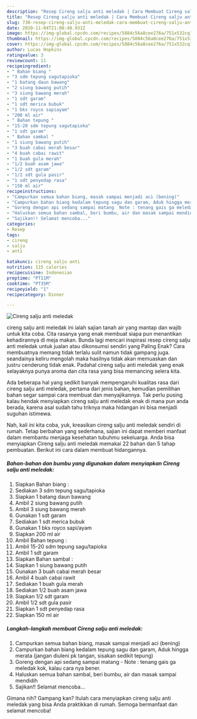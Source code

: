 ```yaml
---
description: "Resep Cireng salju anti meledak | Cara Membuat Cireng salju anti meledak Yang Bikin Ngiler"
title: "Resep Cireng salju anti meledak | Cara Membuat Cireng salju anti meledak Yang Bikin Ngiler"
slug: 730-resep-cireng-salju-anti-meledak-cara-membuat-cireng-salju-anti-meledak-yang-bikin-ngiler
date: 2020-11-04T21:08:48.931Z
image: https://img-global.cpcdn.com/recipes/5884c56a8cee276a/751x532cq70/cireng-salju-anti-meledak-foto-resep-utama.jpg
thumbnail: https://img-global.cpcdn.com/recipes/5884c56a8cee276a/751x532cq70/cireng-salju-anti-meledak-foto-resep-utama.jpg
cover: https://img-global.cpcdn.com/recipes/5884c56a8cee276a/751x532cq70/cireng-salju-anti-meledak-foto-resep-utama.jpg
author: Lucas Hopkins
ratingvalue: 3
reviewcount: 11
recipeingredient:
- " Bahan biang "
- "3 sdm tepung sagutapioka"
- "1 batang daun bawang"
- "2 siung bawang putih"
- "3 siung bawang merah"
- "1 sdt garam"
- "1 sdt merica bubuk"
- "1 bks royco sapiayam"
- "200 ml air"
- " Bahan tepung "
- "15-20 sdm tepung sagutapioka"
- "1 sdt garam"
- " Bahan sambal "
- "1 siung bawang putih"
- "3 buah cabai merah besar"
- "4 buah cabai rawit"
- "1 buah gula merah"
- "1/2 buah asam jawa"
- "1/2 sdt garam"
- "1/2 sdt gula pasir"
- "1 sdt penyedap rasa"
- "150 ml air"
recipeinstructions:
- "Campurkan semua bahan biang, masak sampai menjadi aci (bening)"
- "Campurkan bahan biang kedalam tepung sagu dan garam, Aduk hingga merata (jangan diuleni pk tangan, sisakan sedikit tepung)"
- "Goreng dengan api sedang sampai matang  Note : tenang gais ga meledak kok, kalau cara nya bener."
- "Haluskan semua bahan sambal, beri bumbu, air dan masak sampai mendidih"
- "Sajikan!! Selamat mencoba..."
categories:
- Resep
tags:
- cireng
- salju
- anti

katakunci: cireng salju anti 
nutrition: 115 calories
recipecuisine: Indonesian
preptime: "PT11M"
cooktime: "PT35M"
recipeyield: "1"
recipecategory: Dinner

---
```



![Cireng salju anti meledak](https://img-global.cpcdn.com/recipes/5884c56a8cee276a/751x532cq70/cireng-salju-anti-meledak-foto-resep-utama.jpg)


cireng salju anti meledak ini ialah sajian tanah air yang mantap dan wajib untuk kita coba. Cita rasanya yang enak membuat siapa pun menantikan kehadirannya di meja makan.
Bunda lagi mencari inspirasi resep cireng salju anti meledak untuk jualan atau dikonsumsi sendiri yang Paling Enak? Cara membuatnya memang tidak terlalu sulit namun tidak gampang juga. seandainya keliru mengolah maka hasilnya tidak akan memuaskan dan justru cenderung tidak enak. Padahal cireng salju anti meledak yang enak selayaknya punya aroma dan cita rasa yang bisa memancing selera kita.



Ada beberapa hal yang sedikit banyak mempengaruhi kualitas rasa dari cireng salju anti meledak, pertama dari jenis bahan, kemudian pemilihan bahan segar sampai cara membuat dan menyajikannya. Tak perlu pusing kalau hendak menyiapkan cireng salju anti meledak enak di mana pun anda berada, karena asal sudah tahu triknya maka hidangan ini bisa menjadi suguhan istimewa.


Nah, kali ini kita coba, yuk, kreasikan cireng salju anti meledak sendiri di rumah. Tetap berbahan yang sederhana, sajian ini dapat memberi manfaat dalam membantu menjaga kesehatan tubuhmu sekeluarga. Anda bisa menyiapkan Cireng salju anti meledak memakai 22 bahan dan 5 tahap pembuatan. Berikut ini cara dalam membuat hidangannya.

<!--inarticleads1-->

##### Bahan-bahan dan bumbu yang digunakan dalam menyiapkan Cireng salju anti meledak:

1. Siapkan  Bahan biang :
1. Sediakan 3 sdm tepung sagu/tapioka
1. Siapkan 1 batang daun bawang
1. Ambil 2 siung bawang putih
1. Ambil 3 siung bawang merah
1. Gunakan 1 sdt garam
1. Sediakan 1 sdt merica bubuk
1. Gunakan 1 bks royco sapi/ayam
1. Siapkan 200 ml air
1. Ambil  Bahan tepung :
1. Ambil 15-20 sdm tepung sagu/tapioka
1. Ambil 1 sdt garam
1. Siapkan  Bahan sambal :
1. Siapkan 1 siung bawang putih
1. Gunakan 3 buah cabai merah besar
1. Ambil 4 buah cabai rawit
1. Sediakan 1 buah gula merah
1. Sediakan 1/2 buah asam jawa
1. Siapkan 1/2 sdt garam
1. Ambil 1/2 sdt gula pasir
1. Siapkan 1 sdt penyedap rasa
1. Siapkan 150 ml air




<!--inarticleads2-->

##### Langkah-langkah membuat Cireng salju anti meledak:

1. Campurkan semua bahan biang, masak sampai menjadi aci (bening)
1. Campurkan bahan biang kedalam tepung sagu dan garam, Aduk hingga merata (jangan diuleni pk tangan, sisakan sedikit tepung)
1. Goreng dengan api sedang sampai matang  - Note : tenang gais ga meledak kok, kalau cara nya bener.
1. Haluskan semua bahan sambal, beri bumbu, air dan masak sampai mendidih
1. Sajikan!! Selamat mencoba...




Gimana nih? Gampang kan? Itulah cara menyiapkan cireng salju anti meledak yang bisa Anda praktikkan di rumah. Semoga bermanfaat dan selamat mencoba!
